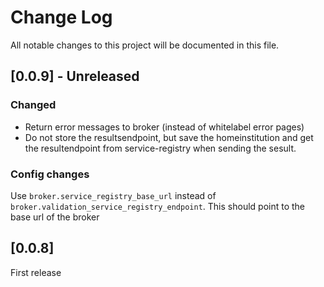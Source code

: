 
# Change Log
All notable changes to this project will be documented in this file.
 
 
## [0.0.9] - Unreleased
  
### Changed
- Return error messages to broker (instead of whitelabel error pages)
- Do not store the resultsendpoint, but save the homeinstitution and get the resultendpoint from service-registry when sending the sesult.

### Config changes
Use `broker.service_registry_base_url` instead of `broker.validation_service_registry_endpoint`. This should point to the base url of the broker


## [0.0.8]

First release
